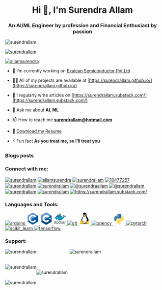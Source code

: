<h1 align="center">Hi 👋, I'm Surendra Allam</h1>
<h3 align="center">An AI/ML Engineer by profession and Financial Enthusiast by passion</h3>

<p align="left"> <img src="https://komarev.com/ghpvc/?username=surendrallam&label=Profile%20views&color=0e75b6&style=flat" alt="surendrallam" /> </p>

<p align="left"> <a href="https://github.com/ryo-ma/github-profile-trophy"><img src="https://github-profile-trophy.vercel.app/?username=surendrallam" alt="surendrallam" /></a> </p>

<p align="left"> <a href="https://twitter.com/allamsurendra" target="blank"><img src="https://img.shields.io/twitter/follow/allamsurendra?logo=twitter&style=for-the-badge" alt="allamsurendra" /></a> </p>

- 🔭 I’m currently working on [Exaleap Semiconductor Pvt Ltd](https://www.exaleap.ai/)

- 👨‍💻 All of my projects are available at [https://surendrallam.github.io/](https://surendrallam.github.io/)

- 📝 I regularly write articles on [https://surendrallam.substack.com/](https://surendrallam.substack.com/)

- 💬 Ask me about **AI, ML**

- 📫 How to reach me **surendrallam@hotmail.com**

- 📄 [Download my Resume](https://1drv.ms/b/s!AnaKBESnsqaVgtpDh8N87m14OcO4yQ?e=Kq8VKo)

- ⚡ Fun fact **As you treat me, so I’ll treat you**

### Blogs posts
<!-- BLOG-POST-LIST:START -->
<!-- BLOG-POST-LIST:END -->

<h3 align="left">Connect with me:</h3>
<p align="left">
<a href="https://dev.to/surendrallam" target="blank"><img align="center" src="https://raw.githubusercontent.com/rahuldkjain/github-profile-readme-generator/master/src/images/icons/Social/devto.svg" alt="surendrallam" height="30" width="40" /></a>
<a href="https://twitter.com/allamsurendra" target="blank"><img align="center" src="https://raw.githubusercontent.com/rahuldkjain/github-profile-readme-generator/master/src/images/icons/Social/twitter.svg" alt="allamsurendra" height="30" width="40" /></a>
<a href="https://linkedin.com/in/surendrallam" target="blank"><img align="center" src="https://raw.githubusercontent.com/rahuldkjain/github-profile-readme-generator/master/src/images/icons/Social/linked-in-alt.svg" alt="surendrallam" height="30" width="40" /></a>
<a href="https://stackoverflow.com/users/10477257" target="blank"><img align="center" src="https://raw.githubusercontent.com/rahuldkjain/github-profile-readme-generator/master/src/images/icons/Social/stack-overflow.svg" alt="10477257" height="30" width="40" /></a>
<a href="https://kaggle.com/surendrallam" target="blank"><img align="center" src="https://raw.githubusercontent.com/rahuldkjain/github-profile-readme-generator/master/src/images/icons/Social/kaggle.svg" alt="surendrallam" height="30" width="40" /></a>
<a href="https://instagram.com/surendrallam" target="blank"><img align="center" src="https://raw.githubusercontent.com/rahuldkjain/github-profile-readme-generator/master/src/images/icons/Social/instagram.svg" alt="surendrallam" height="30" width="40" /></a>
<a href="https://medium.com/@surendraallam" target="blank"><img align="center" src="https://raw.githubusercontent.com/rahuldkjain/github-profile-readme-generator/master/src/images/icons/Social/medium.svg" alt="@surendraallam" height="30" width="40" /></a>
<a href="https://www.youtube.com/c/@surendrallam" target="blank"><img align="center" src="https://raw.githubusercontent.com/rahuldkjain/github-profile-readme-generator/master/src/images/icons/Social/youtube.svg" alt="@surendrallam" height="30" width="40" /></a>
<a href="https://www.hackerrank.com/surendrallam" target="blank"><img align="center" src="https://raw.githubusercontent.com/rahuldkjain/github-profile-readme-generator/master/src/images/icons/Social/hackerrank.svg" alt="surendrallam" height="30" width="40" /></a>
<a href="https://www.leetcode.com/surendrallam" target="blank"><img align="center" src="https://raw.githubusercontent.com/rahuldkjain/github-profile-readme-generator/master/src/images/icons/Social/leet-code.svg" alt="surendrallam" height="30" width="40" /></a>
<a href="/https://surendrallam.substack.com/" target="blank"><img align="center" src="https://raw.githubusercontent.com/rahuldkjain/github-profile-readme-generator/master/src/images/icons/Social/rss.svg" alt="https://surendrallam.substack.com/" height="30" width="40" /></a>
</p>

<h3 align="left">Languages and Tools:</h3>
<p align="left"> <a href="https://www.arduino.cc/" target="_blank" rel="noreferrer"> <img src="https://cdn.worldvectorlogo.com/logos/arduino-1.svg" alt="arduino" width="40" height="40"/> </a> <a href="https://www.cprogramming.com/" target="_blank" rel="noreferrer"> <img src="https://raw.githubusercontent.com/devicons/devicon/master/icons/c/c-original.svg" alt="c" width="40" height="40"/> </a> <a href="https://www.w3schools.com/cpp/" target="_blank" rel="noreferrer"> <img src="https://raw.githubusercontent.com/devicons/devicon/master/icons/cplusplus/cplusplus-original.svg" alt="cplusplus" width="40" height="40"/> </a> <a href="https://www.docker.com/" target="_blank" rel="noreferrer"> <img src="https://raw.githubusercontent.com/devicons/devicon/master/icons/docker/docker-original-wordmark.svg" alt="docker" width="40" height="40"/> </a> <a href="https://git-scm.com/" target="_blank" rel="noreferrer"> <img src="https://www.vectorlogo.zone/logos/git-scm/git-scm-icon.svg" alt="git" width="40" height="40"/> </a> <a href="https://www.linux.org/" target="_blank" rel="noreferrer"> <img src="https://raw.githubusercontent.com/devicons/devicon/master/icons/linux/linux-original.svg" alt="linux" width="40" height="40"/> </a> <a href="https://opencv.org/" target="_blank" rel="noreferrer"> <img src="https://www.vectorlogo.zone/logos/opencv/opencv-icon.svg" alt="opencv" width="40" height="40"/> </a> <a href="https://www.python.org" target="_blank" rel="noreferrer"> <img src="https://raw.githubusercontent.com/devicons/devicon/master/icons/python/python-original.svg" alt="python" width="40" height="40"/> </a> <a href="https://pytorch.org/" target="_blank" rel="noreferrer"> <img src="https://www.vectorlogo.zone/logos/pytorch/pytorch-icon.svg" alt="pytorch" width="40" height="40"/> </a> <a href="https://scikit-learn.org/" target="_blank" rel="noreferrer"> <img src="https://upload.wikimedia.org/wikipedia/commons/0/05/Scikit_learn_logo_small.svg" alt="scikit_learn" width="40" height="40"/> </a> <a href="https://www.tensorflow.org" target="_blank" rel="noreferrer"> <img src="https://www.vectorlogo.zone/logos/tensorflow/tensorflow-icon.svg" alt="tensorflow" width="40" height="40"/> </a> </p>

<h3 align="left">Support:</h3>
<p><a href="https://www.buymeacoffee.com/surendrallam"> <img align="left" src="https://cdn.buymeacoffee.com/buttons/v2/default-yellow.png" height="50" width="210" alt="surendrallam" /></a><a href="https://ko-fi.com/surendrallam"> <img align="left" src="https://cdn.ko-fi.com/cdn/kofi3.png?v=3" height="50" width="210" alt="surendrallam" /></a></p><br><br>

<p><img align="left" src="https://github-readme-stats.vercel.app/api/top-langs?username=surendrallam&show_icons=true&locale=en&layout=compact" alt="surendrallam" /></p>

<p>&nbsp;<img align="center" src="https://github-readme-stats.vercel.app/api?username=surendrallam&show_icons=true&locale=en" alt="surendrallam" /></p>

<p><img align="center" src="https://github-readme-streak-stats.herokuapp.com/?user=surendrallam&" alt="surendrallam" /></p>
